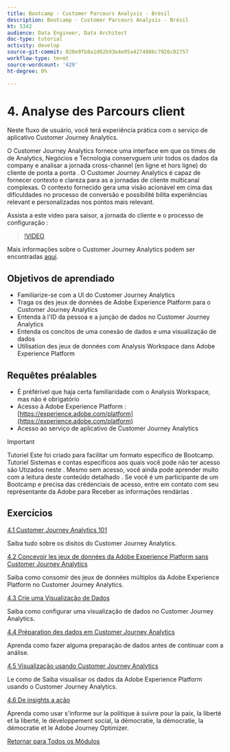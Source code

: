 ```yaml
---
title: Bootcamp - Customer Parcours Analysis - Brésil
description: Bootcamp - Customer Parcours Analysis - Brésil
kt: 5342
audience: Data Engineer, Data Architect
doc-type: tutorial
activity: develop
source-git-commit: 020e9fb8a1d02b93e4e95a4274806c7926c02757
workflow-type: tm+mt
source-wordcount: '429'
ht-degree: 0%

---
```


# 4. Analyse des Parcours client

Neste fluxo de usuário, você terá experiência prática com o serviço de aplicativo Customer Journey Analytics.

O Customer Journey Analytics fornece uma interface em que os times de de Analytics, Negócios e Tecnologia conservguem unir todos os dados da company e analisar a jornada cross-channel (en ligne et hors ligne) do cliente de ponta a ponta . O Customer Journey Analytics é capaz de fornecer contexto e clareza para as a jornadas de cliente multicanal complexas. O contexto fornecido gera uma visão acionável em cima das dificuldades no processo de conversão e possibilité bilita experiências relevant e personalizadas nos pontos mais relevant.

Assista a este video para saisor, a jornada do cliente e o processo de configuração :

>[!VIDEO](https://video.tv.adobe.com/v/327188?quality=12&learn=on)

Mais informações sobre o Customer Journey Analytics podem ser encontradas [aqui](https://spark.adobe.com/page/t62eiRu9l6iWJ/).

## Objetivos de aprendiado

- Familiarize-se com a UI do Customer Journey Analytics
- Traga os des jeux de données de Adobe Experience Platform para o Customer Journey Analytics
- Entenda à l&#39;ID da pessoa e a junção de dados no Customer Journey Analytics
- Entenda os concitos de uma conexão de dados e uma visualização de dados
- Utilisation des jeux de données com Analysis Workspace dans Adobe Experience Platform

## Requêtes préalables

- É préférível que haja certa familiaridade com o Analysis Workspace, mas não é obrigatório
- Acesso à Adobe Experience Platform : [https://experience.adobe.com/platform](https://experience.adobe.com/platform)
- Acesso ao serviço de aplicativo de Customer Journey Analytics

>[!IMPORTANT]
>
>Tutoriel Este foi criado para facilitar um formato específico de Bootcamp. Tutoriel Sistemas e contas específicos aos quais você pode não ter acesso são Utizados neste . Mesmo sem acesso, você ainda pode aprender muito com a leitura deste conteúdo detalhado . Se você é um participante de um Bootcamp e precisa das crédenciais de acesso, entre em contato com seu représentante da Adobe para Receber as informações rendárias .

## Exercícios

[4.1 Customer Journey Analytics 101](./ex1.md)

Saiba tudo sobre os disitos do Customer Journey Analytics.

[4.2 Concevoir les jeux de données da Adobe Experience Platform sans Customer Journey Analytics](./ex2.md)

Saiba como consomir des jeux de données múltiplos da Adobe Experience Platform no Customer Journey Analytics.

[4.3 Crie uma Visualização de Dados](./ex3.md)

Saiba como configurar uma visualização de dados no Customer Journey Analytics.

[4.4 Préparation des dados em Customer Journey Analytics](./ex4.md)

Aprenda como fazer alguma preparação de dados antes de continuar com a análise.

[4.5 Visualização usando Customer Journey Analytics](./ex5.md)

Le como de Saiba visualisar os dados da Adobe Experience Platform usando o Customer Journey Analytics.

[4.6 De insights a ação](./ex6.md)

Aprenda como usar s&#39;informe sur la politique à suivre pour la paix, la liberté et la liberté, le développement social, la démocratie, la démocratie, la démocratie et le Adobe Journey Optimizer.

[Retornar para Todos os Módulos](../../overview.md)
